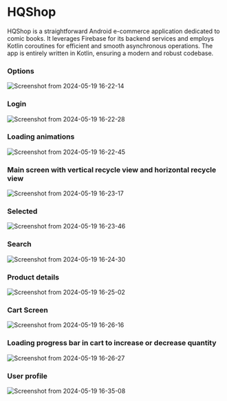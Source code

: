 # HQShop

HQShop is a straightforward Android e-commerce application dedicated to comic books. 
It leverages Firebase for its backend services and employs Kotlin coroutines for efficient and smooth asynchronous operations. 
The app is entirely written in Kotlin, ensuring a modern and robust codebase.

### Options

![Screenshot from 2024-05-19 16-22-14](https://github.com/PyMarcus/HQShop/assets/88283829/23e54ac6-ec7b-4481-bc42-bc6cf92faf11)

### Login

![Screenshot from 2024-05-19 16-22-28](https://github.com/PyMarcus/HQShop/assets/88283829/4c8c3da5-1f9a-4e07-9dff-8b0d54daa5ae)

### Loading animations

![Screenshot from 2024-05-19 16-22-45](https://github.com/PyMarcus/HQShop/assets/88283829/5a46c84f-682e-4a1f-a5ed-0809a68e8dc4)


### Main screen with vertical recycle view and horizontal recycle view

![Screenshot from 2024-05-19 16-23-17](https://github.com/PyMarcus/HQShop/assets/88283829/a135893b-543b-413d-bdba-eed44e1e41db)

### Selected 

![Screenshot from 2024-05-19 16-23-46](https://github.com/PyMarcus/HQShop/assets/88283829/e7f05158-bee5-4f4b-a28c-c2c947c89097)

### Search

![Screenshot from 2024-05-19 16-24-30](https://github.com/PyMarcus/HQShop/assets/88283829/2b94dfb2-a4d5-404e-8cb9-c75bc46ff842)


### Product details

![Screenshot from 2024-05-19 16-25-02](https://github.com/PyMarcus/HQShop/assets/88283829/69080bdf-9cd0-477c-8fb6-e7b99751a9dc)

### Cart Screen

![Screenshot from 2024-05-19 16-26-16](https://github.com/PyMarcus/HQShop/assets/88283829/118af78e-2ffc-4e7b-a54e-d09f3532375b)

### Loading progress bar in cart to increase or decrease quantity

![Screenshot from 2024-05-19 16-26-27](https://github.com/PyMarcus/HQShop/assets/88283829/76ec2539-4d6e-4d86-9592-c72459b59b3f)

### User profile

![Screenshot from 2024-05-19 16-35-08](https://github.com/PyMarcus/HQShop/assets/88283829/d31d5a97-d5e1-46fb-b392-dfe0cf002a32)
